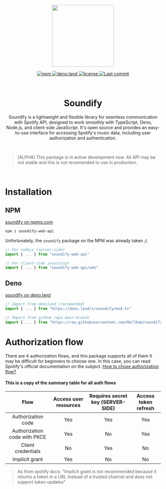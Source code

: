 <div align="center">
	<p align="center">
    <img style="object-fit: contain;" height="200px" src="https://user-images.githubusercontent.com/51422045/220605177-226a80c8-9337-4e42-ae40-40787c82a5a9.png">
  </p>
	<p align="center">
		<a href="https://www.npmjs.com/package/soundify-web-api">
			<img alt="npm" src="https://img.shields.io/npm/v/soundify-web-api?color=1DB954">
		</a>
		<a href="https://deno.land/x/soundify">
			<img alt="deno.land" src="https://img.shields.io/github/v/tag/MellKam/soundify?color=1DB954&label=deno.land%2Fx&logo=deno">
		</a>
		<a href="https://github.com/MellKam/soundify/blob/main/LICENSE">
			<img alt="license" src="https://img.shields.io/github/license/MellKam/soundify?color=1DB954">
		</a>
		<a href="https://github.com/MellKam/soundify/commits/main">
			<img src="https://img.shields.io/github/last-commit/MellKam/soundify?color=1DB954" alt="Last commit" />
		</a>
  </p>
</div>

<br />

<div align="center">
  

  <strong>
    <h1 align="center">Soundify</h1>
  </strong>

  <p align="center">
    Soundify is a lightweight and flexible library for seamless communication with Spotify API, designed to work smoothly with TypeScript, Deno, Node.js, and client-side JavaScript. It's open source and provides an easy-to-use interface for accessing Spotify's music data, including user authorization and authentication.
  </p>
</div>

<br/>

> (ALPHA) This package is in active development now. All API may be not stable and this is
not recemended to use in production.

<br/>

# Installation

## NPM
[soundify on npmjs.com](https://www.npmjs.com/package/soundify-web-api)

```bash
npm i soundify-web-api
```

Unfortunately, the `soundify` package on the NPM was already taken ;(

```ts
// For nodejs (server-side)
import { ... } from "soundify-web-api"

// For client-side javascript
import { ... } from "soundify-web-api/web"
```

## Deno 

[soundify on deno.land](https://deno.land/x/soundify)

```ts
// Import from denoland (recomended)
import { ... } from "https://deno.land/x/soundify/mod.ts"

// Import from github repo main branch 
import { ... } from "https://raw.githubusercontent.com/MellKam/soundify/main/mod.ts";
```

# Authorization flow

There are 4 authorization flows, and this package supports all of them It may be difficult for beginners to choose one. In this case, you can read Spotify's official documentation on the subject.
[How to chose authorization flow?](https://developer.spotify.com/documentation/general/guides/authorization/#which-oauth-flow-should-i-use)

#### This is a copy of the summary table for all auth flows

| Flow | Access user resources | Requires secret key (SERVER-SIDE) | Access token refresh |
| :---: | :---: | :---: | :---: |
| Authorization code | Yes | Yes | Yes |
| Authorization code with PKCE | Yes | No | Yes |
| Client credentials | No | Yes | No |
| Implicit grant | Yes | No | No |

> As from spotify docs: "Implicit grant is not recommended because it returns a token in a URL instead of a trusted channel and does not support token updates"



